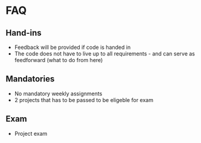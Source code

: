 # FAQ

## Hand-ins

* Feedback will be provided if code is handed in
* The code does not have to live up to all requirements - and can serve as feedforward \(what to do from here\)

## Mandatories

* No mandatory weekly assignments
* 2 projects that has to be passed to be eligeble for exam

## Exam

* Project exam

